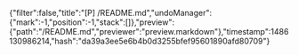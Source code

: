 {"filter":false,"title":"[P] /README.md","undoManager":{"mark":-1,"position":-1,"stack":[]},"preview":{"path":"/README.md","previewer":"preview.markdown"},"timestamp":1486130986214,"hash":"da39a3ee5e6b4b0d3255bfef95601890afd80709"}